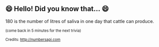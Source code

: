 ## 😄 Hello! Did you know that... 😄
180 is the number of litres of saliva in one day that cattle can produce.

<sup>(come back in 5 minutes for the next trivia)</sup>


<sup>Credits: http://numbersapi.com</sup>
